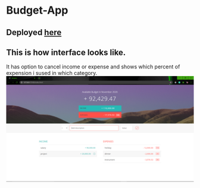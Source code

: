 # Budget-App
## Deployed [here](https://azhanali.github.io/Budget-App/)

## This is how interface looks like.

It has option to cancel income or expense and shows which percent of expension i sused in which category.
![](Demo.png)
